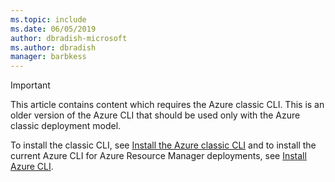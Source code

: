 ```yaml
---
ms.topic: include
ms.date: 06/05/2019
author: dbradish-microsoft
ms.author: dbradish
manager: barbkess
---
```

> [!IMPORTANT]
> This article contains content which requires the Azure classic CLI. This is
> an older version of the Azure CLI that should be used only with the
> Azure classic deployment model.
>
> To install the classic CLI, see [Install the Azure classic CLI](/cli/azure/install-classic-cli)
> and to install the current Azure CLI for Azure Resource Manager deployments, see [Install Azure CLI](/cli/azure/install-azure-cli).
